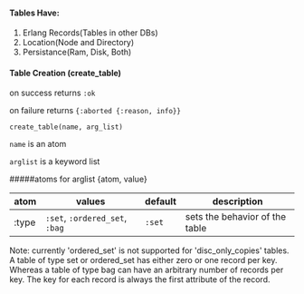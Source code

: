 #### Tables Have:

1. Erlang Records(Tables in other DBs)
2. Location(Node and Directory)
3. Persistance(Ram, Disk, Both)

#### Table Creation (create_table)

on success returns ```:ok```

on failure returns ```{:aborted {:reason, info}}```

```create_table(name, arg_list)```

```name``` is an atom

```arglist``` is a keyword list

#####atoms for arglist {atom, value}

|atom    | values                           | default | description                    |
|--------|----------------------------------|---------|--------------------------------|
|:type   | ```:set```, ```:ordered_set```, ```:bag```  | ```:set```    | sets the behavior of the table



Note: currently 'ordered_set' is not supported for 'disc_only_copies' tables. A table of type set or ordered_set has either zero or one record per key. Whereas a table of type bag can have an arbitrary number of records per key. The key for each record is always the first attribute of the record.